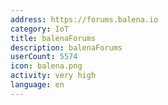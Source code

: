 ```yaml
---
address: https://forums.balena.io
category: IoT
title: balenaForums
description: balenaForums
userCount: 5574
icon: balena.png
activity: very high
language: en
---
```


